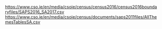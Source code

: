 https://www.cso.ie/en/media/csoie/census/census2016/census2016boundaryfiles/SAPS2016_SA2017.csv
https://www.cso.ie/en/media/csoie/census/documents/saps2011files/AllThemesTablesSA.csv
